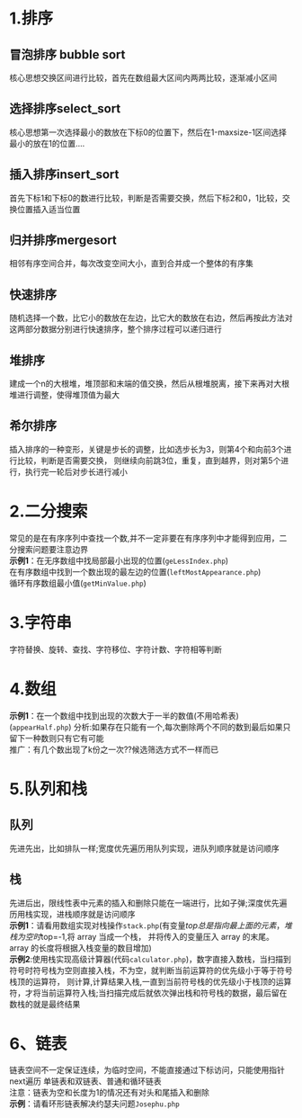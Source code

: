 # 1.排序 #

## 冒泡排序 bubble sort ##

 核心思想交换区间进行比较，首先在数组最大区间内两两比较，逐渐减小区间

## 选择排序select_sort ##
核心思想第一次选择最小的数放在下标0的位置下，然后在1-maxsize-1区间选择最小的放在1的位置....
## 插入排序insert_sort ##
首先下标1和下标0的数进行比较，判断是否需要交换，然后下标2和0，1比较，交换位置插入适当位置
## 归并排序mergesort ##
相邻有序空间合并，每次改变空间大小，直到合并成一个整体的有序集
## 快速排序 ##
随机选择一个数，比它小的数放在左边，比它大的数放在右边，然后再按此方法对这两部分数据分别进行快速排序，整个排序过程可以递归进行
## 堆排序 ##
建成一个n的大根堆，堆顶部和末端的值交换，然后从根堆脱离，接下来再对大根堆进行调整，使得堆顶值为最大
## 希尔排序 ##
插入排序的一种变形，关键是步长的调整，比如选步长为3，则第4个和向前3个进行比较，判断是否需要交换，
          则继续向前跳3位，重复，直到越界，则对第5个进行，执行完一轮后对步长进行减小

# 2.二分搜索 #

  常见的是在有序序列中查找一个数,并不一定非要在有序序列中才能得到应用，二分搜索问题要注意边界<br/>
 **示例1**：在无序数组中找局部最小出现的位置(`geLessIndex.php`)<br/>
         在有序数组中找到一个数出现的最左边的位置(`leftMostAppearance.php`)<br/>
        循环有序数组最小值(`getMinValue.php`)

# 3.字符串 #

  字符替换、旋转、查找、字符移位、字符计数、字符相等判断

# 4.数组 #
  
  **示例1**：在一个数组中找到出现的次数大于一半的数值(不用哈希表)<br/>(`appearHalf.php`)
        分析:如果存在只能有一个,每次删除两个不同的数到最后如果只留下一种数则只有它有可能<br/>
        推广：有几个数出现了k份之一次??候选筛选方式不一样而已


# 5.队列和栈 #

## 队列 ##
先进先出，比如排队一样;宽度优先遍历用队列实现，进队列顺序就是访问顺序
## 栈 ##
先进后出，限线性表中元素的插入和删除只能在一端进行，比如子弹;深度优先遍历用栈实现，进栈顺序就是访问顺序<br/>
  **示例1**：请看用数组实现对栈操作`stack.php`(有变量$top总是指向最上面的元素，堆栈为空时$top=-1,将 array 当成一个栈，
  并将传入的变量压入 array 的末尾。array 的长度将根据入栈变量的数目增加)<br/>
 **示例2**:使用栈实现高级计算器(代码`calculator.php`)，数字直接入数栈，当扫描到符号时符号栈为空则直接入栈，不为空，就判断当前运算符的优先级小于等于符号栈顶的运算符，
 则计算,计算结果入栈,一直到当前符号栈的优先级小于栈顶的运算符，才将当前运算符入栈;当扫描完成后就依次弹出栈和符号栈的数据，最后留在数栈的就是最终结果

# 6、链表 #

  链表空间不一定保证连续，为临时空间，不能直接通过下标访问，只能使用指针next遍历
  单链表和双链表、普通和循环链表<br/>
  注意：链表为空和长度为1的情况还有对头和尾插入和删除<br/>
 **示例**：请看环形链表解决约瑟夫问题`Josephu.php`
